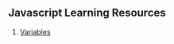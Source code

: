 ## Javascript Learning Resources

1. [Variables](https://developer.mozilla.org/en-US/docs/Learn/JavaScript/First_steps/Variables)